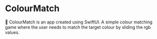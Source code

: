 # ColourMatch
🌈 ColourMatch is an app created using SwiftUI. A simple colour matching game where the user needs to match the target colour by sliding the rgb values. 
